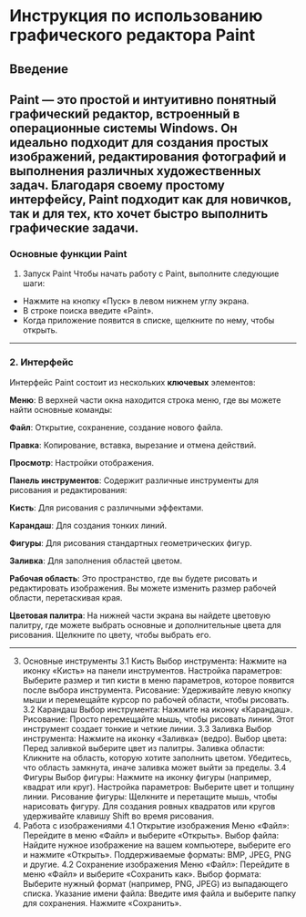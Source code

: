 # Инструкция по использованию графического редактора Paint
## Введение
**Paint**  — это простой и интуитивно понятный графический редактор, встроенный в операционные системы Windows. Он идеально подходит для создания простых изображений, редактирования фотографий и выполнения различных художественных задач. Благодаря своему простому интерфейсу, Paint подходит как для новичков, так и для тех, кто хочет быстро выполнить графические задачи.
--- 

### Основные функции Paint
1. Запуск Paint
Чтобы начать работу с Paint, выполните следующие шаги:

+  Нажмите на кнопку «Пуск» в левом нижнем углу экрана.
+  В строке поиска введите «Paint».
+  Когда приложение появится в списке, щелкните по нему, чтобы открыть.
---
### 2. Интерфейс
Интерфейс Paint состоит из нескольких **ключевых** элементов:

**Меню**: В верхней части окна находится строка меню, где вы можете найти основные команды:

**Файл**: Открытие, сохранение, создание нового файла.

**Правка**: Копирование, вставка, вырезание и отмена действий.

**Просмотр**: Настройки отображения.

**Панель инструментов**: Содержит различные инструменты для рисования и редактирования:

**Кисть**: Для рисования с различными эффектами.

**Карандаш**: Для создания тонких линий.

**Фигуры**: Для рисования стандартных геометрических фигур.

**Заливка**: Для заполнения областей цветом.

**Рабочая область**: Это пространство, где вы будете рисовать и редактировать изображения. Вы можете изменить размер рабочей области, перетаскивая края.


**Цветовая палитра**: На нижней части экрана вы найдете цветовую палитру, где можете выбрать основные и дополнительные цвета для рисования. Щелкните по цвету, чтобы выбрать его.

---
3. Основные инструменты
3.1 Кисть
Выбор инструмента: Нажмите на иконку «Кисть» на панели инструментов.
Настройка параметров: Выберите размер и тип кисти в меню параметров, которое появится после выбора инструмента.
Рисование: Удерживайте левую кнопку мыши и перемещайте курсор по рабочей области, чтобы рисовать.
3.2 Карандаш
Выбор инструмента: Нажмите на иконку «Карандаш».
Рисование: Просто перемещайте мышь, чтобы рисовать линии. Этот инструмент создает тонкие и четкие линии.
3.3 Заливка
Выбор инструмента: Нажмите на иконку «Заливка» (ведро).
Выбор цвета: Перед заливкой выберите цвет из палитры.
Заливка области: Кликните на область, которую хотите заполнить цветом. Убедитесь, что область замкнута, иначе заливка может выйти за пределы.
3.4 Фигуры
Выбор фигуры: Нажмите на иконку фигуры (например, квадрат или круг).
Настройка параметров: Выберите цвет и толщину линии.
Рисование фигуры: Щелкните и перетащите мышь, чтобы нарисовать фигуру. Для создания ровных квадратов или кругов удерживайте клавишу Shift во время рисования.
4. Работа с изображениями
4.1 Открытие изображения
Меню «Файл»: Перейдите в меню «Файл» и выберите «Открыть».
Выбор файла: Найдите нужное изображение на вашем компьютере, выберите его и нажмите «Открыть». Поддерживаемые форматы: BMP, JPEG, PNG и другие.
4.2 Сохранение изображения
Меню «Файл»: Перейдите в меню «Файл» и выберите «Сохранить как».
Выбор формата: Выберите нужный формат (например, PNG, JPEG) из выпадающего списка.
Указание имени файла: Введите имя файла и выберите папку для сохранения. Нажмите «Сохранить».
